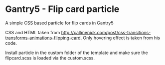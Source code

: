 # Gantry5 - Flip card particle

A simple CSS based particle for flip cards in Gantry5

CSS and HTML taken from http://callmenick.com/post/css-transitions-transforms-animations-flipping-card.
Only hovering effect is taken from his code.

Install particle in the custom folder of the template and make sure the flipcard.scss is loaded via the custom.scss.
